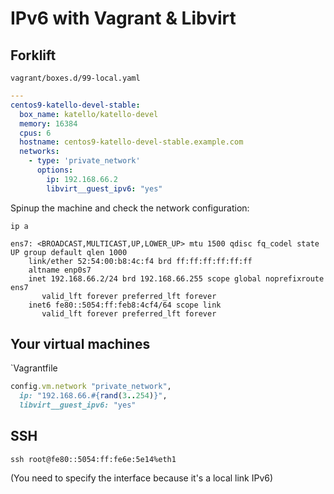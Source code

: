 # IPv6 with Vagrant & Libvirt
## Forklift
`vagrant/boxes.d/99-local.yaml`
```yaml
---
centos9-katello-devel-stable:
  box_name: katello/katello-devel
  memory: 16384
  cpus: 6
  hostname: centos9-katello-devel-stable.example.com
  networks:
    - type: 'private_network'
      options:
        ip: 192.168.66.2
        libvirt__guest_ipv6: "yes"
```
Spinup the machine and check the network configuration:
```
ip a

ens7: <BROADCAST,MULTICAST,UP,LOWER_UP> mtu 1500 qdisc fq_codel state UP group default qlen 1000
    link/ether 52:54:00:b8:4c:f4 brd ff:ff:ff:ff:ff:ff
    altname enp0s7
    inet 192.168.66.2/24 brd 192.168.66.255 scope global noprefixroute ens7
       valid_lft forever preferred_lft forever
    inet6 fe80::5054:ff:feb8:4cf4/64 scope link 
       valid_lft forever preferred_lft forever
```

## Your virtual machines
`Vagrantfile
```ruby
config.vm.network "private_network",
  ip: "192.168.66.#{rand(3..254)}",
  libvirt__guest_ipv6: "yes"

```

## SSH
```shell
ssh root@fe80::5054:ff:fe6e:5e14%eth1
```
(You need to specify the interface because it's a local link IPv6)
